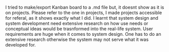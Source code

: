 I tried to make/export Kanban board to a .md file but, it doesnt show as it is on projects. Please refer to the one in projects, I made projects accessible for referal, as it shows exactly what I did. I learnt that system design and system development need extensive research on how use needs or conceptual ideas would be trasnformed into the real-life system. User requirements are huge when it comes to system design. One has to do an extensive research otherwise the system may not serve what it was developed for.
